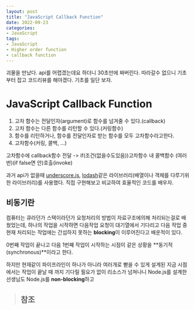 ```yaml
---
layout: post
title: "JavaScript Callback Function"
date: 2022-09-23
categories:
- JavaScript
tags:
- JavaScript
- Higher order function
- callback function
---
```


괴물을 만났다. api를 어렵겠는데요 하더니 30초만에 짜버린다. 따라갈수 없으니 기초부터 잡고 코드리뷰를 해야겠다. 기초를 일단 보자.

# JavaScript Callback Function

1. 고차 함수는 전달인자(argument)로 함수를 넘겨줄 수 있다.(callback)
2. 고차 함수는 다른 함수를 리턴할 수 있다.(커링함수)
3. 함수를 리턴하거나, 함수를 전달인자로 받는 함수를 모두 고차함수라고한다.
4. 고차함수(커링, 콜백, ...)

고차함수에 callback함수 전달 -> if(조건(없을수도있음))고차함수 내 콜백함수 (여러번)(if false면 안)호출(invoke)

과거 api가 없을때 [underscore.js](https://underscorejs.org/), [lodash](https://lodash.com/)같은 라이브러리(배열이나 객체를 다루기위한 라이브러리)를 사용했다. 직접 구현해보고 비교하여 효율적인 코드를 배우자.

## 비동기란

컴퓨터는 큐라던가 스택이라던가 요청처리의 방법이 자료구조에의해 처리되는걸로 배웠었는데, 하나의 작업을 시작하면 다음작업 요청이 대기열에서 기다리고 다음 작업 중 현재 처리되는 작업에는 간섭하지 못하는 **blocking**이 이루어진다고 배운적이 있다.

0번째 작업이 끝나고 다음 1번째 작업이 시작하는 시점이 같은 상황을 **동기적(synchronous)**이라고 한다. 

하지만 현재같이 파이프라인이 하나가 아니라 여러개로 뻗을 수 있게 설계된 지금 시점에서는 작업이 끝날 때 까지 기다릴 필요가 없이 리소스가 넘쳐나니 Node.js를 설계한 선생님도 Node.js를 **non-blocking**하고

> ## 참조  
> []()
> []()
> []()